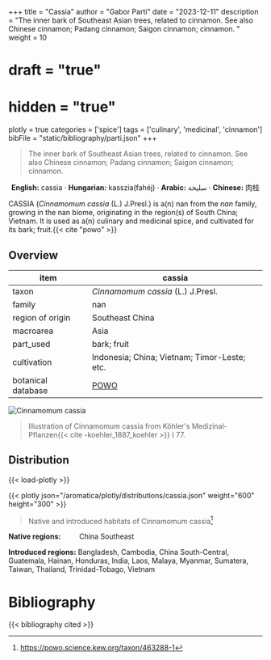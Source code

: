 +++
title = "Cassia"
author = "Gabor Parti"
date = "2023-12-11"
description = "The inner bark of Southeast Asian trees, related to cinnamon. See also Chinese cinnamon; Padang cinnamon; Saigon cinnamon; cinnamon. "
weight = 10
# draft = "true"
# hidden = "true"
plotly = true
categories = ['spice']
tags = ['culinary', 'medicinal', 'cinnamon']
bibFile = "static/bibliography/parti.json"
+++

>The inner bark of Southeast Asian trees, related to cinnamon. See also Chinese cinnamon; Padang cinnamon; Saigon cinnamon; cinnamon.  [<i class="fab fa-wikipedia-w"></i>](https://en.wikipedia.org/wiki/Cinnamomum_cassia)

<center>

**English:** cassia · **Hungarian:** kasszia(fahéj) · **Arabic:** <span class="arabic-text" dir="rtl">سليخة</span> · **Chinese:** <span class="traditional-chinese-text">肉桂</span>

</center>

CASSIA (*Cinnamomum cassia* (L.) J.Presl.) is a(n) nan from the *nan* family, growing in the nan biome, originating in the region(s) of South China; Vietnam. It is used as a(n) culinary and medicinal spice, and cultivated for its bark; fruit.{{< cite "powo" >}}

## Overview

|       item       |                       cassia                      |
|------------------|---------------------------------------------------|
|       taxon      |         *Cinnamomum cassia* (L.) J.Presl.         |
|      family      |                        nan                        |
| region of origin |                  Southeast China                  |
|     macroarea    |                        Asia                       |
|     part_used    |                    bark; fruit                    |
|    cultivation   |    Indonesia; China; Vietnam; Timor-Leste; etc.   |
|botanical database|[POWO](https://powo.science.kew.org/taxon/463288-1)|

![Cinnamomum cassia](/images/illustrations/cassia.png?width=40rem "Illustration of Cinnamomum cassia from Köhler's Medizinal-Pflanzen")

>Illustration of Cinnamomum cassia from Köhler's Medizinal-Pflanzen{{< cite -koehler_1887_koehler >}} I 77.

## Distribution

{{< load-plotly >}}

{{< plotly json="/aromatica/plotly/distributions/cassia.json" weight="600" height="300" >}}

>Native and introduced habitats of Cinnamomum cassia[^powo]

[^powo]: https://powo.science.kew.org/taxon/463288-1

<p style="text-align:left;">

**Native regions:** &ensp; &ensp; &ensp; China Southeast

**Introduced regions:** Bangladesh, Cambodia, China South-Central, Guatemala, Hainan, Honduras, India, Laos, Malaya, Myanmar, Sumatera, Taiwan, Thailand, Trinidad-Tobago, Vietnam

</p>



# Bibliography

{{< bibliography cited >}}

